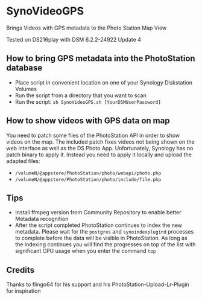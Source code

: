 # SynoVideoGPS
Brings Videos with GPS metadata to the Photo Station Map View

Tested on DS216play with DSM 6.2.2-24922 Update 4

How to bring GPS metadata into the PhotoStation database
-------------
- Place script in convenient location on one of your Synology Diskstation Volumes
- Run the script from a directory that you want to scan
- Run the script: `sh SynoVideoGPS.sh [YourDSMUserPassword]`

How to show videos with GPS data on map
-------------
You need to patch some files of the PhotoStation API in order to show videos on the map.
The included patch fixes videos not being shown on the web interface as well as the DS Photo App.
Unfortunately, Synology has no patch binary to apply it. Instead you need to apply it locally and upload the adapted files:
- `/volumeN/@appstore/PhotoStation/photo/webapi/photo.php`
- `/volumeN/@appstore/PhotoStation/photo/include/file.php`

Tips
-------------
- Install ffmpeg version from Community Repository to enable better Metadata recognition
- After the script completed PhotoStation continues to index the new metadata. Please wait for the `postgres` and `synoindexplugind` processes to complete before the data will be visible in PhotoStation. As long as the indexing continues you will find the progresses on top of the list with significant CPU usage when you enter the command `top`

Credits
-------------
Thanks to flingo64 for his support and his PhotoStation-Upload-Lr-Plugin for inspiration
